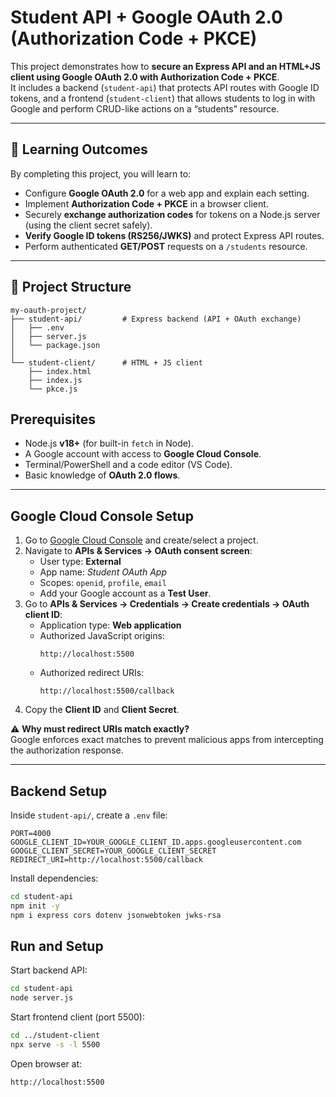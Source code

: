 # Student API + Google OAuth 2.0 (Authorization Code + PKCE)

This project demonstrates how to **secure an Express API and an HTML+JS client using Google OAuth 2.0 with Authorization Code + PKCE**.  
It includes a backend (`student-api`) that protects API routes with Google ID tokens, and a frontend (`student-client`) that allows students to log in with Google and perform CRUD-like actions on a “students” resource.

---

## 🚀 Learning Outcomes
By completing this project, you will learn to:
- Configure **Google OAuth 2.0** for a web app and explain each setting.
- Implement **Authorization Code + PKCE** in a browser client.
- Securely **exchange authorization codes** for tokens on a Node.js server (using the client secret safely).
- **Verify Google ID tokens (RS256/JWKS)** and protect Express API routes.
- Perform authenticated **GET/POST** requests on a `/students` resource.

---

## 📂 Project Structure
```text
my-oauth-project/
├── student-api/         # Express backend (API + OAuth exchange)
│   ├── .env
│   ├── server.js
│   └── package.json
│
└── student-client/      # HTML + JS client
    ├── index.html
    ├── index.js
    └── pkce.js

```
## Prerequisites
- Node.js **v18+** (for built-in `fetch` in Node).
- A Google account with access to **Google Cloud Console**.
- Terminal/PowerShell and a code editor (VS Code).
- Basic knowledge of **OAuth 2.0 flows**.

---

## Google Cloud Console Setup
1. Go to [Google Cloud Console](https://console.cloud.google.com/) and create/select a project.
2. Navigate to **APIs & Services → OAuth consent screen**:
   - User type: **External**
   - App name: *Student OAuth App*
   - Scopes: `openid`, `profile`, `email`
   - Add your Google account as a **Test User**.
3. Go to **APIs & Services → Credentials → Create credentials → OAuth client ID**:
   - Application type: **Web application**
   - Authorized JavaScript origins:  
     ```
     http://localhost:5500
     ```
   - Authorized redirect URIs:  
     ```
     http://localhost:5500/callback
     ```
4. Copy the **Client ID** and **Client Secret**.

⚠️ **Why must redirect URIs match exactly?**  
Google enforces exact matches to prevent malicious apps from intercepting the authorization response.

---

## Backend Setup
Inside `student-api/`, create a `.env` file:

```env
PORT=4000
GOOGLE_CLIENT_ID=YOUR_GOOGLE_CLIENT_ID.apps.googleusercontent.com
GOOGLE_CLIENT_SECRET=YOUR_GOOGLE_CLIENT_SECRET
REDIRECT_URI=http://localhost:5500/callback
```
Install dependencies:

```bash
cd student-api
npm init -y
npm i express cors dotenv jsonwebtoken jwks-rsa
```
## Run and Setup

Start backend API:
```bash
cd student-api
node server.js
```

Start frontend client (port 5500):
```bash
cd ../student-client
npx serve -s -l 5500
```

Open browser at:
```
http://localhost:5500
```


